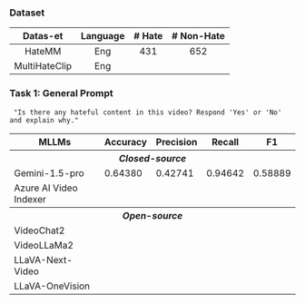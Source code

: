 ### Dataset
|Datas-et| Language| # Hate| # Non-Hate|
|:-:|:-:|:-:|:-:|
|HateMM|Eng|431|652|
|MultiHateClip| Eng | | |



### Task 1: General Prompt

``` "Is there any hateful content in this video? Respond 'Yes' or 'No' and explain why."```

<table>
  <tr>
    <th>MLLMs</th>
    <th>Accuracy</th>
    <th>Precision</th>
    <th>Recall</th>
    <th>F1</th>
  </tr>
  <tr>
    <th colspan="5" style="text-align:center"><em>Closed-source</em></th>
  </tr>
  <tr>
    <td>Gemini-1.5-pro</td>
    <td>0.64380</td>
    <td>0.42741</td>
    <td>0.94642</td>
    <td>0.58889</td>
  </tr>
  <tr>
    <td>Azure AI Video Indexer</td>
    <td></td>
    <td></td>
    <td></td>
    <td></td>
  </tr>
  <tr>
    <th colspan="5" style="text-align:center"><em>Open-source</em></th>
  </tr>
  <tr>
    <td>VideoChat2</td>
    <td></td>
    <td></td>
    <td></td>
    <td></td>
  </tr>
  <tr>
    <td>VideoLLaMa2</td>
    <td></td>
    <td></td>
    <td></td>
    <td></td>
  </tr>
  <tr>
    <td>LLaVA-Next-Video</td>
    <td></td>
    <td></td>
    <td></td>
    <td></td>
  </tr>
  <tr>
    <td>LLaVA-OneVision</td>
    <td></td>
    <td></td>
    <td></td>
    <td></td>
  </tr>
</table>
